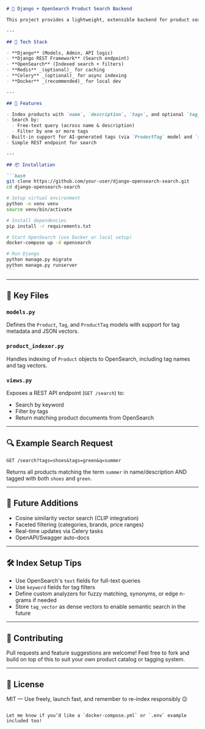 ````markdown
# 🛒 Django + OpenSearch Product Search Backend

This project provides a lightweight, extensible backend for product search using **Django** and **OpenSearch**. It supports tag-based filtering, free-text search, and future-ready support for semantic vector search (e.g., via CLIP or custom embeddings).

---

## 🔧 Tech Stack

- **Django** (Models, Admin, API logic)
- **Django REST Framework** (Search endpoint)
- **OpenSearch** (Indexed search + filters)
- **Redis** _(optional)_ for caching
- **Celery** _(optional)_ for async indexing
- **Docker** _(recommended)_ for local dev

---

## 🚀 Features

- Index products with `name`, `description`, `tags`, and optional `tag_vector`
- Search by:
  - Free-text query (across name & description)
  - Filter by one or more tags
- Built-in support for AI-generated tags (via `ProductTag` model and `tag_vector`)
- Simple REST endpoint for search

---

## 📦 Installation

```bash
git clone https://github.com/your-user/django-opensearch-search.git
cd django-opensearch-search

# Setup virtual environment
python -m venv venv
source venv/bin/activate

# Install dependencies
pip install -r requirements.txt

# Start OpenSearch (use Docker or local setup)
docker-compose up -d opensearch

# Run Django
python manage.py migrate
python manage.py runserver
```
````

---

## 📁 Key Files

### `models.py`

Defines the `Product`, `Tag`, and `ProductTag` models with support for tag metadata and JSON vectors.

### `product_indexer.py`

Handles indexing of `Product` objects to OpenSearch, including tag names and tag vectors.

### `views.py`

Exposes a REST API endpoint (`GET /search`) to:

- Search by keyword
- Filter by tags
- Return matching product documents from OpenSearch

---

## 🔍 Example Search Request

```http
GET /search?tags=shoes&tags=green&q=summer
```

Returns all products matching the term `summer` in name/description AND tagged with both `shoes` and `green`.

---

## 🧠 Future Additions

- Cosine similarity vector search (CLIP integration)
- Faceted filtering (categories, brands, price ranges)
- Real-time updates via Celery tasks
- OpenAPI/Swagger auto-docs

---

## 🛠️ Index Setup Tips

- Use OpenSearch's `text` fields for full-text queries
- Use `keyword` fields for tag filters
- Define custom analyzers for fuzzy matching, synonyms, or edge n-grams if needed
- Store `tag_vector` as dense vectors to enable semantic search in the future

---

## 🤝 Contributing

Pull requests and feature suggestions are welcome!
Feel free to fork and build on top of this to suit your own product catalog or tagging system.

---

## 📄 License

MIT — Use freely, launch fast, and remember to re-index responsibly 😉

```

Let me know if you’d like a `docker-compose.yml` or `.env` example included too!
```
